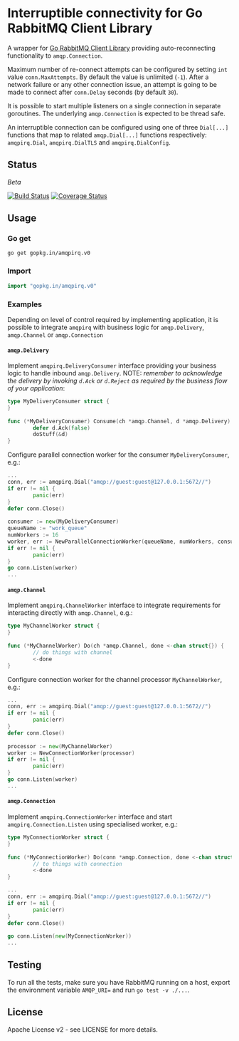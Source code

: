 # Interruptible connectivity for Go RabbitMQ Client Library

A wrapper for [Go RabbitMQ Client Library](https://github.com/streadway/amqp) 
providing auto-reconnecting functionality to `amqp.Connection`.

Maximum number of re-connect attempts can be configured by setting `int` value 
`conn.MaxAttempts`. By default the value is unlimited (`-1`). After a network
failure or any other connection issue, an attempt is going to be made to 
connect after `conn.Delay` seconds (by default `30`).

It is possible to start multiple listeners on a single connection in separate
goroutines. The underlying `amqp.Connection` is expected to be thread safe.

An interruptible connection can be configured using one of three `Dial[...]` 
functions that map to related `amqp.Dial[...]` functions respectively: 
`amqpirq.Dial`, `amqpirq.DialTLS` and `amqpirq.DialConfig`.


## Status

*Beta*

[![Build Status](https://travis-ci.org/go-amqpirq/amqpirq.svg?branch=master)](https://travis-ci.org/go-amqpirq/amqpirq) [![Coverage Status](https://coveralls.io/repos/github/go-amqpirq/amqpirq/badge.svg?branch=master)](https://coveralls.io/github/go-amqpirq/amqpirq?branch=master)


## Usage

### Go get

~~~
go get gopkg.in/amqpirq.v0
~~~

### Import

~~~go
import "gopkg.in/amqpirq.v0"
~~~

### Examples

Depending on level of control required by implementing application, it is 
possible to integrate `amqpirq` with business logic for `amqp.Delivery`,
`amqp.Channel` or `amqp.Connection`


#### `amqp.Delivery`

Implement `amqpirq.DeliveryConsumer` interface providing your business logic to
handle inbound `amqp.Delivery`. NOTE: *remember to acknowledge the delivery by 
invoking `d.Ack` or `d.Reject` as required by the business flow of your 
application*:

~~~go
type MyDeliveryConsumer struct {
}
 
func (*MyDeliveryConsumer) Consume(ch *amqp.Channel, d *amqp.Delivery) {
        defer d.Ack(false)
        doStuff(&d)
}
~~~

Configure parallel connection worker for the consumer `MyDeliveryConsumer`, e.g.:

~~~go
...
conn, err := amqpirq.Dial("amqp://guest:guest@127.0.0.1:5672//")
if err != nil {
        panic(err)
}
defer conn.Close()
 
consumer := new(MyDeliveryConsumer)
queueName := "work_queue"
numWorkers := 16
worker, err := NewParallelConnectionWorker(queueName, numWorkers, consumer)
if err != nil {
        panic(err)
}
go conn.Listen(worker)
...
~~~

#### `amqp.Channel`

Implement `amqpirq.ChannelWorker` interface to integrate requirements for
interacting directly with `amqp.Channel`, e.g.:

~~~go
type MyChannelWorker struct {
}
 
func (*MyChannelWorker) Do(ch *amqp.Channel, done <-chan struct{}) {
        // do things with channel
        <-done
}
~~~

Configure connection worker for the channel processor `MyChannelWorker`, e.g.:

~~~go
...
conn, err := amqpirq.Dial("amqp://guest:guest@127.0.0.1:5672//")
if err != nil {
        panic(err)
}
defer conn.Close()
 
processor := new(MyChannelWorker)
worker := NewConnectionWorker(processor)
if err != nil {
        panic(err)
}
go conn.Listen(worker)
...
~~~

#### `amqp.Connection`

Implement `amqpirq.ConnectionWorker` interface and start
`amqpirq.Connection.Listen` using specialised worker, e.g.:

~~~go
type MyConnectionWorker struct {
}
 
func (*MyConnectionWorker) Do(conn *amqp.Connection, done <-chan struct{}) {
        // to things with connection
        <-done
}

...
conn, err := amqpirq.Dial("amqp://guest:guest@127.0.0.1:5672//")
if err != nil {
        panic(err)
}
defer conn.Close()
 
go conn.Listen(new(MyConnectionWorker))
...
~~~

## Testing

To run all the tests, make sure you have RabbitMQ running on a host, export the
environment variable `AMQP_URI=` and run `go test -v ./...`.


## License

Apache License v2 - see LICENSE for more details.
